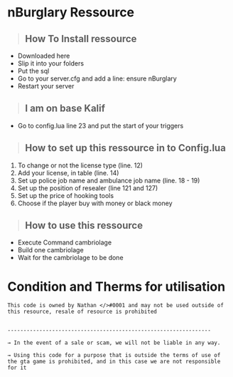 # nBurglary Ressource

> ## How To Install ressource

- Downloaded here
- Slip it into your folders
- Put the sql
- Go to your server.cfg and add a line: ensure nBurglary
- Restart your server

> ## I am on base Kalif

- Go to config.lua line 23 and put the start of your triggers

> ## How to set up this ressource in to Config.lua

1. To change or not the license type (line. 12)
2. Add your license, in table (line. 14)
3. Set up police job name and ambulance job name (line. 18 - 19)
4. Set up the position of resealer (line 121 and 127)
5. Set up the price of hooking tools
6. Choose if the player buy with money or black money

> ## How to use this ressource

- Execute Command cambriolage
- Build one cambriolage
- Wait for the cambriolage to be done

# Condition and Therms for utilisation
```
This code is owned by Nathan </>#0001 and may not be used outside of this resource, resale of resource is prohibited


----------------------------------------------------------------

→ In the event of a sale or scam, we will not be liable in any way.

→ Using this code for a purpose that is outside the terms of use of the gta game is prohibited, and in this case we are not responsible for it
```


